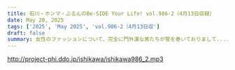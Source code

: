 ```yaml
---
title: 石川・ホンマ・ぶるんのBe-SIDE Your Life! vol.986-2（4月13日収録）
date: May 20, 2025
tags: ['2025', 'May 2025', 'vol.986-2（4月13日収']
draft: false
summary: 女性のファッションについて、完全に門外漢な男たちが管を巻いておりまして......どうか皆さま、こいつらにお知恵を分けていただきたく、番組メール「 biho@be-side.jp 」に【女性がブーツを選ぶ方法】についてお送りください。
---
```


http://project-phi.ddo.jp/ishikawa/ishikawa986_2.mp3